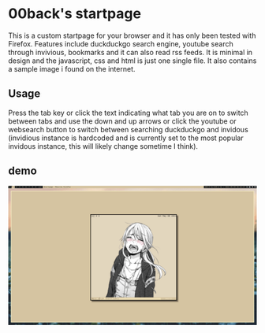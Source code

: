 # 00back's startpage
This is a custom startpage for your browser and it has only been tested with 
Firefox. Features include duckduckgo search engine, youtube search through invivious, bookmarks and it can also read rss 
feeds. It is minimal in design and the javascript, css and html is just one 
single file. It also contains a sample image i found on the internet.

## Usage
Press the tab key or click the text indicating what tab you are on to switch between tabs and use the down and up arrows or click the youtube or websearch button to switch between searching duckduckgo and invidous (invidious instance is hardcoded and is currently set to the most popular invidous instance, this will likely change sometime I think).

## demo
![alt text](https://github.com/00back/startpage/blob/main/demo/demo.gif?raw=true)
